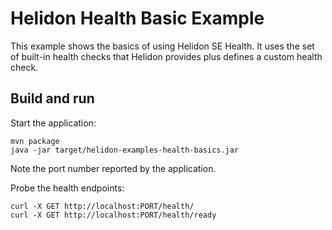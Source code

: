 # Helidon Health Basic Example

This example shows the basics of using Helidon SE Health. It uses the
set of built-in health checks that Helidon provides plus defines a
custom health check.

## Build and run

Start the application:

```shell
mvn package
java -jar target/helidon-examples-health-basics.jar
```

Note the port number reported by the application.

Probe the health endpoints:

```shell
curl -X GET http://localhost:PORT/health/
curl -X GET http://localhost:PORT/health/ready

